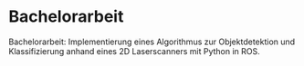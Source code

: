 # Bachelorarbeit
Bachelorarbeit: Implementierung eines Algorithmus zur Objektdetektion und Klassifizierung anhand eines 2D Laserscanners mit Python in ROS.
